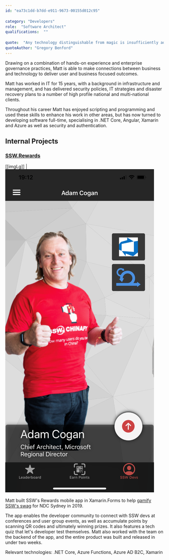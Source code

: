 ```yaml
---
id: "ea73c1dd-b7dd-e911-9673-00155d012c95"

category: "Developers"
role:  "Software Architect"
qualifications:  ""

quote:  "Any technology distinguishable from magic is insufficiently advanced."
quoteAuthor: "Gregory Benford"
---
```


Drawing on a combination of hands-on experience and enterprise governance practices, Matt is able to make connections between business and technology to deliver user and business focused outcomes.

Matt has worked in IT for 15 years, with a background in infrastructure and management, and has delivered security policies, IT strategies and disaster recovery plans to a number of high profile national and multi-national clients.   

Throughout his career Matt has enjoyed scripting and programming and used these skills to enhance his work in other areas, but has now turned to developing software full-time, specialising in .NET Core, Angular, Xamarin and Azure as well as security and authentication.

## Internal Projects

### [SSW.Rewards](https://apps.apple.com/au/app/ssw-rewards/id1482994853)

[[imgLg]]
| ![SSW Rewards App](./Images/adam_rewards_screenshot.png)

Matt built SSW's Rewards mobile app in Xamarin.Forms to help [gamify SSW's swag](https://adamcogan.com/2019/11/06/ssw-had-fun-at-ndc-gotta-catch-em-all/) for NDC Sydney in 2019.

The app enables the developer community to connect with SSW devs at conferences and user group events, as well as accumulate points by scanning QR codes and ultimately winning prizes. It also features a tech quiz that let's developer test themselves. Matt also worked with the team on the backend of the app, and the entire product was built and released in under two weeks.

Relevant technologies: .NET Core, Azure Functions, Azure AD B2C, Xamarin